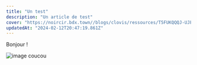 ```yaml
---
title: "Un test"
description: "Un article de test"
cover: "https://noircir.bdx.town//blogs/clovis/ressources/T5FUKQQQJ-UJF1UUP2R-6d3621e91c4f-512.jpg.webp"
updatedAt: "2024-02-12T20:47:19.861Z"
---
```

Bonjour !

![image](https://noircir.bdx.town//blogs/clovis/ressources/9278A97D-6FF5-485A-9DD6-409C2ECA2E0A.jpeg.png.webp)
coucou
